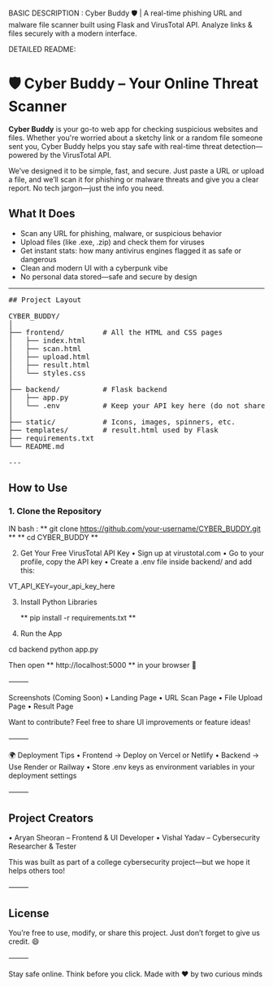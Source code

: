 BASIC DESCRIPTION :
Cyber Buddy 🛡️ | A real-time phishing URL and malware file scanner built using Flask and VirusTotal API. Analyze links &amp; files securely with a modern interface.

DETAILED README:
# 🛡️ Cyber Buddy – Your Online Threat Scanner

**Cyber Buddy** is your go-to web app for checking suspicious websites and files. Whether you're worried about a sketchy link or a random file someone sent you, Cyber Buddy helps you stay safe with real-time threat detection—powered by the VirusTotal API.

We’ve designed it to be simple, fast, and secure. Just paste a URL or upload a file, and we’ll scan it for phishing or malware threats and give you a clear report. No tech jargon—just the info you need.

## What It Does

-  Scan any URL for phishing, malware, or suspicious behavior  
-  Upload files (like .exe, .zip) and check them for viruses  
-  Get instant stats: how many antivirus engines flagged it as safe or dangerous  
-  Clean and modern UI with a cyberpunk vibe  
-  No personal data stored—safe and secure by design  

________________________________________________________________________
<PRE>
## Project Layout

CYBER_BUDDY/
│
├── frontend/         # All the HTML and CSS pages
│   ├── index.html
│   ├── scan.html
│   ├── upload.html
│   ├── result.html
│   └── styles.css
│
├── backend/          # Flask backend
│   ├── app.py
│   └── .env          # Keep your API key here (do not share)
│
├── static/           # Icons, images, spinners, etc.
├── templates/        # result.html used by Flask
├── requirements.txt
└── README.md

---
</PRE>
##  How to Use

### 1. Clone the Repository
IN bash :
    ** git clone https://github.com/your-username/CYBER_BUDDY.git **
    ** cd CYBER_BUDDY **

2. Get Your Free VirusTotal API Key
	•	Sign up at virustotal.com
	•	Go to your profile, copy the API key
	•	Create a .env file inside backend/ and add this:

VT_API_KEY=your_api_key_here

3. Install Python Libraries

   ** pip install -r requirements.txt **

4. Run the App

cd backend
python app.py

  Then open ** http://localhost:5000 ** in your browser 🚀

⸻

 Screenshots (Coming Soon)
	•	Landing Page
	•	URL Scan Page
	•	File Upload Page
	•	Result Page

Want to contribute? Feel free to share UI improvements or feature ideas!

⸻

🌍 Deployment Tips
	•	Frontend → Deploy on Vercel or Netlify
	•	Backend → Use Render or Railway
	•	Store .env keys as environment variables in your deployment settings

⸻

## Project Creators
  •	Aryan Sheoran – Frontend & UI Developer
	•	Vishal Yadav – Cybersecurity Researcher & Tester

This was built as part of a college cybersecurity project—but we hope it helps others too!

⸻

## License

 You’re free to use, modify, or share this project.
Just don’t forget to give us credit. 😄

⸻

Stay safe online. Think before you click.
Made with ❤️ by two curious minds


